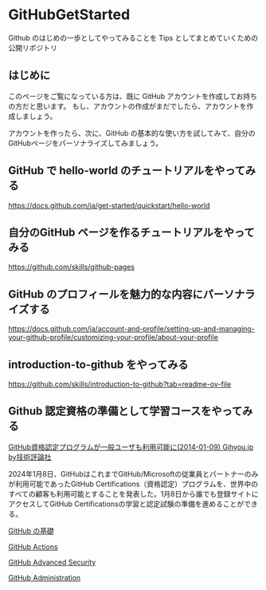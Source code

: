 # GitHubGetStarted
Github のはじめの一歩としてやってみることを Tips としてまとめていくための公開リポジトリ

## はじめに
このページをご覧になっている方は、既に GitHub アカウントを作成してお持ちの方だと思います。
もし、アカウントの作成がまだでしたら、アカウントを作成しましょう。

アカウントを作ったら、次に、GitHub の基本的な使い方を試してみて、自分のGitHubページをパーソナライズしてみましょう。

## GitHub で hello-world のチュートリアルをやってみる

https://docs.github.com/ja/get-started/quickstart/hello-world

## 自分のGitHub ページを作るチュートリアルをやってみる

https://github.com/skills/github-pages

## GitHub のプロフィールを魅力的な内容にパーソナライズする
https://docs.github.com/ja/account-and-profile/setting-up-and-managing-your-github-profile/customizing-your-profile/about-your-profile

## introduction-to-github をやってみる
https://github.com/skills/introduction-to-github?tab=readme-ov-file

## Github 認定資格の準備として学習コースをやってみる

[GitHub資格認定プログラムが一般ユーザも利用可能に(2014-01-09) Gihyou.jp by技術評論社](https://gihyo.jp/article/2024/01/github-certifications)

2024年1月8日、GitHubはこれまでGitHub/Microsoftの従業員とパートナーのみが利用可能であったGitHub Certifications（資格認定）プログラムを、世界中のすべての顧客も利用可能とすることを発表した。1月8日から誰でも登録サイトにアクセスしてGitHub Certificationsの学習と認定試験の準備を進めることができる。

[GitHub の基礎](https://learn.microsoft.com/ja-jp/collections/o1njfe825p602p)

[GitHub Actions](https://learn.microsoft.com/ja-jp/collections/n5p4a5z7keznp5)

[GitHub Advanced Security](https://learn.microsoft.com/ja-jp/collections/rqymc6yw8q5rey)

[GitHub Administration](https://learn.microsoft.com/ja-jp/collections/mom7u1gzjdxw03)
